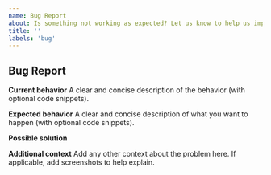 ```yaml
---
name: Bug Report
about: Is something not working as expected? Let us know to help us improve!
title: ''
labels: 'bug'
---
```


## Bug Report

**Current behavior**
A clear and concise description of the behavior (with optional code snippets).

<!--

Faulty step flow?

```yaml
- type: createIssue
  title: Title of the issue
  body: issue-body.md
  comments:
    - issue-comment.md
```

Faulty JavaScript?

```js
// Your code here
```

-->

**Expected behavior**
A clear and concise description of what you want to happen (with optional code snippets).

**Possible solution**
<!--- Only if you have suggestions on a fix for the bug -->

**Additional context**
Add any other context about the problem here. If applicable, add screenshots to help explain.
